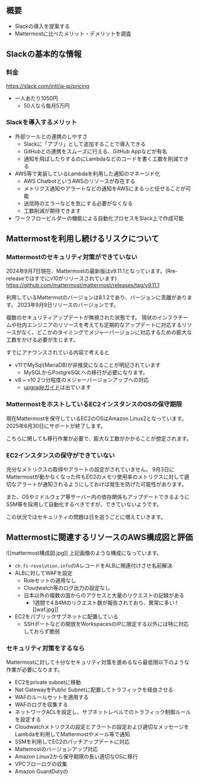 ## 概要
- Slackの導入を提案する
- Mattermostに比べたメリット・デメリットを調査

## Slackの基本的な情報
### 料金
https://slack.com/intl/ja-jp/pricing
- 一人あたり1050円
	- 50人なら毎月5万円
### Slackを導入するメリット
- 外部ツールとの連携のしやすさ
	- Slackに「アプリ」として追加することで導入できる
	- GitHubとの連携をスムーズに行える、GitHub Appなどが有名
	- 通知を飛ばしたりするのにLambdaなどのコードを書く工数を削減できる
- AWS等で実装しているLambdaを利用した通知のマネージド化
	- AWS ChatbotというAWSのリソースが存在する
	- メトリクス通知やアラートなどの通知をAWSにまるっと任せることが可能
	- 送信時のエラーなどを気にする必要がなくなる
	- 工数削減が期待できます
- ワークフロービルダーの機能による自動化プロセスをSlack上で作成可能

## Mattermostを利用し続けるリスクについて
### Mattermostのセキュリティ対策ができていない
2024年9月7日現在、Mattermostの最新版はv9.11.1となっています。(Rre-releaseではすでにv10がリリースされています)
https://github.com/mattermost/mattermost/releases/tag/v9.11.1

利用しているMattermotのバージョンは8.1.2であり、バージョンに乖離があります。
2023年9月9日リリースのバージョンです。

複数のセキュリティアップデートが無視された状態です。
現状のインフラチームや社内エンジニアのリソースを考えても定期的なアップデートに対応するリソースがなく、どこかのタイミングでメジャーバージョンに対応するための膨大な工数をかける必要が生じます。

すでにアナウンスされている内容で考えると
- v11でMySql(MariaDB)が非推奨になることが明記されています
	- MySQLからPostgreSQLへの移行が必要になります。
- v8 ~ v10 2つ分程度のメジャーバージョンアップへの対応
	- [upgradeガイド](https://docs.mattermost.com/upgrade/upgrading-mattermost-server.html)は出ています

### MattermostをホストしているEC2インスタンスのOSの保守期限
現在Mattermostを保守しているEC2のOSはAmazon Linux2となっています。
2025年6月30日にサポートが終了します。

こちらに関しても移行作業が必要で、膨大な工数がかかることが想定されます。


### EC2インスタンスの保守ができていない
充分なメトリクスの取得やアラートの設定がされていません。
9月3日にMattermostが動かなくなった件もEC2のメモリ使用率のメトリクスに対して適切なアラートが通知されるようにしておけば発生を防げた可能性があります。

また、OSやミドルウェア等サーバー内の依存関係もアップデートできるようにSSM等を採用して自動化するべきですが、できていないようです。

この状況ではセキュリティの問題は日を追うごとに増えていきます。


## Mattermostに関連するリソースのAWS構成図と評価
![[mattermost構成図.jpg]]
上記画像のような構成になっています。
- `ch.fs-revolution.info`のAレコードをALBに関連付けさせ名前解決
- ALBに対してWAFを設定
	- Ruleセットの適用なし
	- Cloudwatch等のログ出力の設定なし
	- 日本以外の複数の国からのアクセスと大量のリクエストの記録がある
		- 1週間で4.84Mのリクエスト数が報告されており、異常に多い
![[waf.jpg]]
- EC2をパブリックサブネットに配置している
	- SSHポートなどの開放をWorkspacesのIPに限定する以外には特に対応しておらず脆弱

### セキュリティ対策をするなら
Mattermostに対して十分なセキュリティ対策を進めるなら最低限以下のような作業が必要になります。
- EC2をprivate subnetに移動
- Nat GatewayをPublic Subnetに配置してトラフィックを経由させる
- WAFのルールセットを適用する
- WAFのログを収集する
- ネットワークACLを設定し、サブネットレベルでのトラフィック制御ルールを設定する
- Cloudwatchメトリクスの設定とアラートの設定および適切なメッセージをLambdaを利用してMattermostやメール等で通知
- SSMを利用してEC2のパッチアップデートに対応
- Mattemostのバージョンアップ対応
- Amazon Linux2から保守期限の長い適切なOSに移行
- VPCフローログの収集
- Amazon GuardDutyの

### 